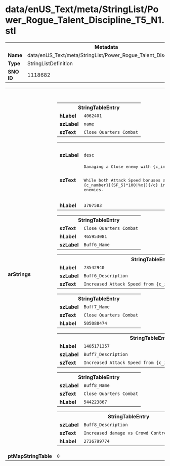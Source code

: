 <h1>data/enUS_Text/meta/StringList/Power_Rogue_Talent_Discipline_T5_N1.stl</h1><table><tr><th colspan="100%">Metadata</th></tr><tr><td><b>Name</b></td><td>data/enUS_Text/meta/StringList/Power_Rogue_Talent_Discipline_T5_N1.stl</td></tr><tr><td><b>Type</b></td><td>StringListDefinition</td></tr><tr><td><b>SNO ID</b></td><td>1118682</td></tr></table>

<table><tr><th colspan="100%">Fields</th></tr><tr><td><b>arStrings</b></td><td><table><tr><th colspan="100%">StringTableEntry</th></tr><tr><td><b>hLabel</b></td><td><code>4062401</code></td></tr><tr><td><b>szLabel</b></td><td><code>name</code></td></tr><tr><td><b>szText</b></td><td><code>Close Quarters Combat</code></td></tr></table>


<table><tr><th colspan="100%">StringTableEntry</th></tr><tr><td><b>szLabel</b></td><td><code>desc</code></td></tr><tr><td><b>szText</b></td><td><pre>Damaging a Close enemy with {c_important}Marksman{/c} or {c_important}Cutthroat{/c} Skills each grant a {c_number}[{SF_0}*100|%+|]{/c} Attack Speed bonus for {c_number}{buffduration:RANGED_BONUS}{/c} seconds.

While both Attack Speed bonuses are active, you deal {c_number}[{SF_5}*100|%x|]{/c} increased damage against Crowd Controlled enemies.</pre></td></tr><tr><td><b>hLabel</b></td><td><code>3707583</code></td></tr></table>


<table><tr><th colspan="100%">StringTableEntry</th></tr><tr><td><b>szText</b></td><td><code>Close Quarters Combat</code></td></tr><tr><td><b>hLabel</b></td><td><code>465953081</code></td></tr><tr><td><b>szLabel</b></td><td><code>Buff6_Name</code></td></tr></table>


<table><tr><th colspan="100%">StringTableEntry</th></tr><tr><td><b>hLabel</b></td><td><code>73542940</code></td></tr><tr><td><b>szLabel</b></td><td><code>Buff6_Description</code></td></tr><tr><td><b>szText</b></td><td><code>Increased Attack Speed from {c_important}Cutthroat{/c} Skills.</code></td></tr></table>


<table><tr><th colspan="100%">StringTableEntry</th></tr><tr><td><b>szLabel</b></td><td><code>Buff7_Name</code></td></tr><tr><td><b>szText</b></td><td><code>Close Quarters Combat</code></td></tr><tr><td><b>hLabel</b></td><td><code>505088474</code></td></tr></table>


<table><tr><th colspan="100%">StringTableEntry</th></tr><tr><td><b>hLabel</b></td><td><code>1405171357</code></td></tr><tr><td><b>szLabel</b></td><td><code>Buff7_Description</code></td></tr><tr><td><b>szText</b></td><td><code>Increased Attack Speed from {c_important}Marksman{/c} Skills.</code></td></tr></table>


<table><tr><th colspan="100%">StringTableEntry</th></tr><tr><td><b>szLabel</b></td><td><code>Buff8_Name</code></td></tr><tr><td><b>szText</b></td><td><code>Close Quarters Combat</code></td></tr><tr><td><b>hLabel</b></td><td><code>544223867</code></td></tr></table>


<table><tr><th colspan="100%">StringTableEntry</th></tr><tr><td><b>szLabel</b></td><td><code>Buff8_Description</code></td></tr><tr><td><b>szText</b></td><td><code>Increased damage vs Crowd Controlled enemies</code></td></tr><tr><td><b>hLabel</b></td><td><code>2736799774</code></td></tr></table>


</td></tr><tr><td><b>ptMapStringTable</b></td><td><code>0</code></td></tr></table>

